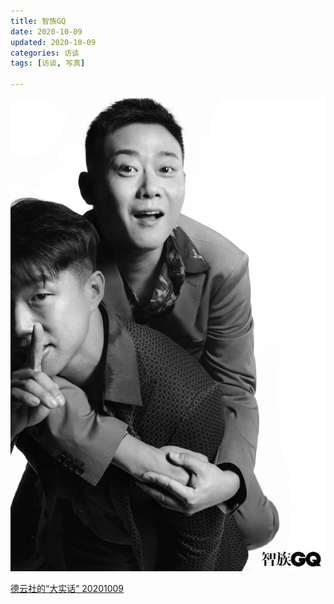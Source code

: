 ```yaml
---
title: 智族GQ
date: 2020-10-09
updated: 2020-10-09
categories: 访谈
tags: [访谈, 写真]

---
```


![](https://raw.githubusercontent.com/rhenginium/image/main/20210325000149.png)

[德云社的“大实话” 20201009](https://www.thepaper.cn/newsDetail_forward_9484822)